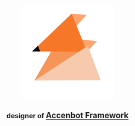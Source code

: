 <div align="center">
  <img width="250" src="https://raw.githubusercontent.com/AcceNoi/accenbot/master/accenbot-logo-1.png" alt="logo">
    <h2 id="quick-start"><span style="font-size:18px;">designer of </span><a href="https://github.com/AcceNoi/accenbot/blob/master/README-QUICKSTART.md">Accenbot Framework</a></h2>
</div>

